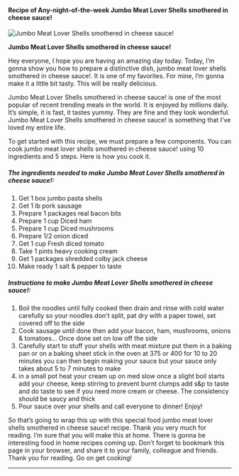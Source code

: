            

#### Recipe of Any-night-of-the-week Jumbo Meat Lover Shells smothered in cheese sauce!

![Jumbo Meat Lover Shells smothered in cheese sauce!](https://img-global.cpcdn.com/recipes/5016358690488320/751x532cq70/jumbo-meat-lover-shells-smothered-in-cheese-sauce-recipe-main-photo.jpg)

**Jumbo Meat Lover Shells smothered in cheese sauce!**

Hey everyone, I hope you are having an amazing day today. Today, I’m gonna show you how to prepare a distinctive dish, jumbo meat lover shells smothered in cheese sauce!. It is one of my favorites. For mine, I’m gonna make it a little bit tasty. This will be really delicious.

Jumbo Meat Lover Shells smothered in cheese sauce! is one of the most popular of recent trending meals in the world. It is enjoyed by millions daily. It’s simple, it is fast, it tastes yummy. They are fine and they look wonderful. Jumbo Meat Lover Shells smothered in cheese sauce! is something that I’ve loved my entire life.

To get started with this recipe, we must prepare a few components. You can cook jumbo meat lover shells smothered in cheese sauce! using 10 ingredients and 5 steps. Here is how you cook it.

##### The ingredients needed to make Jumbo Meat Lover Shells smothered in cheese sauce!:

1.  Get 1 box jumbo pasta shells
2.  Get 1 lb pork sausage
3.  Prepare 1 packages real bacon bits
4.  Prepare 1 cup Diced ham
5.  Prepare 1 cup Diced mushrooms
6.  Prepare 1/2 onion diced
7.  Get 1 cup Fresh diced tomato
8.  Take 1 pints heavy cooking cream
9.  Get 1 packages shredded colby jack cheese
10.  Make ready 1 salt & pepper to taste

##### Instructions to make Jumbo Meat Lover Shells smothered in cheese sauce!:

1.  Boil the noodles until fully cooked then drain and rinse with cold water carefully so your noodles don't split, pat dry with a paper towel, set covered off to the side
2.  Cook sausage until done then add your bacon, ham, mushrooms, onions & tomatoes… Once done set on low off the side
3.  Carefully start to stuff your shells with meat mixture put them in a baking pan or on a baking sheet stick in the oven at 375 or 400 for 10 to 20 minutes you can then begin making your sauce but your sauce only takes about 5 to 7 minutes to make
4.  in a small pot heat your cream up on med slow once a slight boil starts add your cheese, keep stirring to prevent burnt clumps add s&p to taste and do taste to see if you need more cream or cheese. The consistency should be saucy and thick
5.  Pour sauce over your shells and call everyone to dinner! Enjoy!

So that’s going to wrap this up with this special food jumbo meat lover shells smothered in cheese sauce! recipe. Thank you very much for reading. I’m sure that you will make this at home. There is gonna be interesting food in home recipes coming up. Don’t forget to bookmark this page in your browser, and share it to your family, colleague and friends. Thank you for reading. Go on get cooking!

* * *